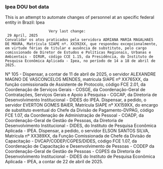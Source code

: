  ### Ipea DOU bot data
 This is an attempt to automate changes of personnel at an specific federal entity in Brazil: Ipea
 
                        Very last change: 
 	 29 April, 2025
	Convalidar os atos praticados pela servidora ADRIANA MARIA MAGALHAES DE MOURA, Matrícula SIAPE nº. XX392XX, que respondeu excepcionalmente, em virtude férias de titular e ausência de substituto, pelo cargo comissionado de Diretor de Estudos e Políticas Regionais, Urbanas e Ambientais - DIRUR, código CCE 1.15, da Presidência, do Instituto de Pesquisa Econômica Aplicada - Ipea, no período de 14 a 18 de abril de 2025.
N° 105 - Dispensar, a contar de 11 de abril de 2025, o servidor ALEXANDRE MAGNO DE VASCONCELOS MENDES, matrícula SIAPE nº XX765XX, da função comissionada de Assistente de Protocolo, código FCE 2.01, da Coordenação de Serviços Gerais - COSGE, da Coordenação-Geral de Contratações, Serviços Gerais e Apoio à Pesquisa - CGCAP, da Diretoria de Desenvolvimento Institucional - DIDES do IPEA.
Dispensar, a pedido, o servidor EVERTON GOMES BAIER, Matrícula SIAPE nº XX159XX, do encargo de substituto eventual do Chefe da Divisão de Pagamento-DVPAG, código FCE 1.07, da Coordenação de Administração de Pessoal - COADP, da Coordenação-Geral de Gestão de Pessoas, da Diretoria de Desenvolvimento Institucional - DIDES, do Instituto de Pesquisa Econômica Aplicada - IPEA.
Dispensar, a pedido, o servidor ELSON SANTOS SILVA, Matrícula nº XX389XX, da Função Comissionada de Chefe da Divisão de Capacitação - DVCAP/CODEP/CGPES/DIDES, código FCE 1.07, da Coordenação de Capacitação e Desenvolvimento de Pessoas - CODEP da Coordenação-Geral de Gestão de Pessoas - CGPES da Diretoria de Desenvolvimento Institucional - DIDES do Instituto de Pesquisa Econômica Aplicada - IPEA, a contar de 22 de abril de 2025.
